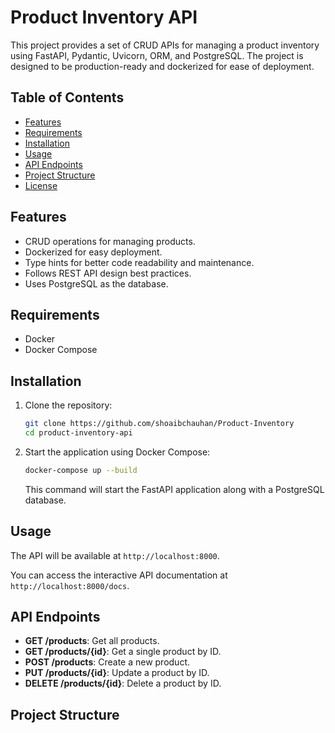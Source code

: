 # Product Inventory API

This project provides a set of CRUD APIs for managing a product inventory using FastAPI, Pydantic, Uvicorn, ORM, and PostgreSQL. The project is designed to be production-ready and dockerized for ease of deployment.

## Table of Contents

- [Features](#features)
- [Requirements](#requirements)
- [Installation](#installation)
- [Usage](#usage)
- [API Endpoints](#api-endpoints)
- [Project Structure](#project-structure)
- [License](#license)

## Features

- CRUD operations for managing products.
- Dockerized for easy deployment.
- Type hints for better code readability and maintenance.
- Follows REST API design best practices.
- Uses PostgreSQL as the database.

## Requirements

- Docker
- Docker Compose

## Installation

1. Clone the repository:

    ```bash
    git clone https://github.com/shoaibchauhan/Product-Inventory
    cd product-inventory-api
    ```

2. Start the application using Docker Compose:

    ```bash
    docker-compose up --build
    ```

    This command will start the FastAPI application along with a PostgreSQL database.

## Usage

The API will be available at `http://localhost:8000`.

You can access the interactive API documentation at `http://localhost:8000/docs`.

## API Endpoints

- **GET /products**: Get all products.
- **GET /products/{id}**: Get a single product by ID.
- **POST /products**: Create a new product.
- **PUT /products/{id}**: Update a product by ID.
- **DELETE /products/{id}**: Delete a product by ID.

## Project Structure

